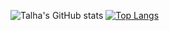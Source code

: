 ![Talha's GitHub stats](https://github-readme-stats.vercel.app/api?username=talha-amin&show_icons=true&theme=tokyonight)
[![Top Langs](https://github-readme-stats.vercel.app/api/top-langs/?username=talha-amin&layout=compact)](https://github.com/talha-amin/github-readme-stats)
